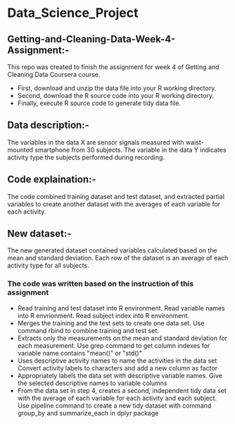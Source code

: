 # Data_Science_Project
## Getting-and-Cleaning-Data-Week-4-Assignment:-
This repo was created to finish the assignment for week 4 of Getting and Cleaning Data Coursera course.

  * First, download and unzip the data file into your R working directory.
  * Second, download the R source code into your R working directory.
  * Finally, execute R source code to generate tidy data file.

## Data description:-
The variables in the data X are sensor signals measured with waist-mounted smartphone from 30 subjects. The variable in the data Y indicates activity type the subjects performed during recording.


## Code explaination:-
The code combined training dataset and test dataset, and extracted partial variables to create another dataset with the averages of each variable for each activity.

## New dataset:-
The new generated dataset contained variables calculated based on the mean and standard deviation. Each row of the dataset is an average of each activity type for all subjects.

### The code was written based on the instruction of this assignment
  * Read training and test dataset into R environment. Read variable names into R envrionment. Read subject index into R environment.
  * Merges the training and the test sets to create one data set. Use command rbind to combine training and test set.
  * Extracts only the measurements on the mean and standard deviation for each measurement. Use grep command to get column indexes for       variable name contains "mean()" or "std()"
  * Uses descriptive activity names to name the activities in the data set Convert activity labels to characters and add a new column as factor
  * Appropriately labels the data set with descriptive variable names. Give the selected descriptive names to variable columns
  * From the data set in step 4, creates a second, independent tidy data set with the average of each variable for each activity and each subject. Use pipeline command to create a new tidy dataset with command group_by and summarize_each in dplyr package
